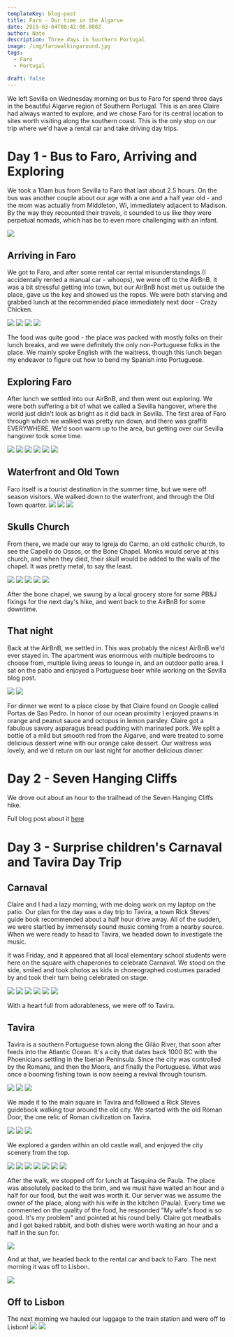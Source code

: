 ```yaml
---
templateKey: blog-post
title: Faro - Our time in the Algarve
date: 2019-03-04T08:42:00.000Z
author: Nate
description: Three days in Southern Portugal
image: /img/farowalkingaround.jpg
tags:
  - Faro
  - Portugal

draft: false
---
```

We left Sevilla on Wednesday morning on bus to Faro for spend three days in the beautiful Algarve region of Southern Portugal. This is an area Claire had always wanted to explore, and we chose Faro for its central location to sites worth visiting along the southern coast. This is the only stop on our trip where we'd have a rental car and take driving day trips. 

# Day 1 - Bus to Faro, Arriving and Exploring

We took a 10am bus from Sevilla to Faro that last about 2.5 hours. On the bus was another couple about our age with a one and a half year old - and the mom was actually from Middleton, Wi, immediately adjacent to Madison. By the way they recounted their travels, it sounded to us like they were perpetual nomads, which has be to even more challenging with an infant. 

![](/img/algarve/busToFaroSelfie.jpg)

## Arriving in Faro

We got to Faro, and after some rental car rental misunderstandings (I accidentally rented a manual car - whoops), we were off to the AirBnB. It was a bit stressful getting into town, but our AirBnB host met us outside the place, gave us the key and showed us the ropes. We were both starving and grabbed lunch at the recommended place immediately next door - Crazy Chicken. 

![](/img/algarve/outsideAirBnB.jpg)
![](/img/algarve/crazyChicken.jpg)
![](/img/algarve/crazyChicken1.jpg)
![](/img/algarve/crazyChicken2.jpg)

The food was quite good - the place was packed with mostly folks on their lunch breaks, and we were definitely the only non-Portuguese folks in the place. We mainly spoke English with the waitress, though this lunch began my endeavor to figure out how to bend my Spanish into Portuguese. 

## Exploring Faro

After lunch we settled into our AirBnB, and then went out exploring. We were both suffering a bit of what we called a Sevilla hangover, where the world just didn't look as bright as it did back in Sevilla. The first area of Faro through which we walked was pretty run down, and there was graffiti EVERYWHERE. We'd soon warm up to the area, but getting over our Sevilla hangover took some time. 

![](/img/algarve/faroGraffiti1.jpg)
![](/img/algarve/faroGraffiti2.jpg)
![](/img/algarve/faroGraffiti3.jpg)
![](/img/algarve/faroGraffiti4.jpg)
![](/img/algarve/faroGraffiti5.jpg)
![](/img/algarve/faroGraffiti6.jpg)

## Waterfront and Old Town

Faro itself is a tourist destination in the summer time, but we were off season visitors. We walked down to the waterfront, and through the Old Town quarter. 
![](/img/algarve/faroWaterfront1.jpg)
![](/img/algarve/faroWalkingAroundOldTown.jpg)
![](/img/algarve/faroKingWithStick.jpg)

## Skulls Church

From there, we made our way to Igreja do Carmo, an old catholic church, to see the Capello do Ossos, or the Bone Chapel. Monks would serve at this church, and when they died, their skull would be added to the walls of the chapel. It was pretty metal, to say the least. 

![](/img/algarve/churchWIthSkulls.jpg)
![](/img/algarve/skullsClaireObserve.jpg)
![](/img/algarve/skullsWall1.jpg)
![](/img/algarve/skullsWall2.jpg)
![](/img/algarve/skullsWall3.jpg)

After the bone chapel, we swung by a local grocery store for some PB&J fixings for the next day's hike, and went back to the AirBnB for some downtime. 

## That night

Back at the AirBnB, we settled in. This was probably the nicest AirBnB we'd ever stayed in. The apartment was enormous with multiple bedrooms to choose from, multiple living areas to lounge in, and an outdoor patio area. I sat on the patio and enjoyed a Portuguese beer while working on the Sevilla blog post. 

![](/img/algarve/balconyBeer.jpg)
![](/img/algarve/faroDinnerNightOne.jpg)

For dinner we went to a place close by that Claire found on Google called Portas de Sao Pedro. In honor of our ocean proximity I enjoyed prawns in orange and peanut sauce and octopus in lemon parsley. Claire got a fabulous savory asparagus bread pudding with marinated pork. We split a bottle of a mild but smooth red from the Algarve, and were treated to some delicious dessert wine with our orange cake dessert. Our waitress was lovely, and we'd return on our last night for another delicious dinner. 

# Day 2 - Seven Hanging Cliffs

We drove out about an hour to the trailhead of the Seven Hanging Cliffs hike. 

Full blog post about it [here](https://www.thebahblog.com/blog/2019-03-02-algarve-seven-hanging-valleys-hike/)

# Day 3 - Surprise children's Carnaval and Tavira Day Trip

## Carnaval

Claire and I had a lazy morning, with me doing work on my laptop on the patio. Our plan for the day was a day trip to Tavira, a town Rick Steves' guide book recommended about a half hour drive away. All of the sudden, we were startled by immensely sound music coming from a nearby source. When we were ready to head to Tavira, we headed down to investigate the music. 

It was Friday, and it appeared that all local elementary school students were here on the square with chaperones to celebrate Carnaval. We stood on the side, smiled and took photos as kids in choreographed costumes paraded by and took their turn being celebrated on stage. 

![](/img/algarve/day3CarnavalKids.jpg)
![](/img/algarve/day3CarnavalKids2.jpg)
![](/img/algarve/day3CarnavalKids3.jpg)
![](/img/algarve/day3CarnavalKids4.jpg)
![](/img/algarve/day3CarnavalKids5.jpg)
![](/img/algarve/day3CarnavalKids6.jpg)

With a heart full from adorableness, we were off to Tavira. 

## Tavira

Tavira is a southern Portuguese town along the Gilão River, that soon after feeds into the Atlantic Ocean. It's a city that dates back 1000 BC with the Phoenicians settling in the Iberian Peninsula. Since the city was controlled by the Romans, and then the Moors, and finally the Portuguese. What was once a booming fishing town is now seeing a revival through tourism. 

![](/img/algarve/taviraArrived.jpg)
![](/img/algarve/taviraArrived2.jpg)
![](/img/algarve/taviraArrived3.jpg)

We made it to the main square in Tavira and followed a Rick Steves guidebook walking tour around the old city. We started with the old Roman Door, the one relic of Roman civilization on Tavira. 

![](/img/algarve/taviraWalkingTourRomanDoor.jpg)
![](/img/algarve/taviraWalkingTour2.jpg)
![](/img/algarve/taviraWalkingTour3.jpg)

We explored a garden within an old castle wall, and enjoyed the city scenery from the top. 

![](/img/algarve/taviraWalkingTour4.jpg)
![](/img/algarve/taviraWalkingTourGarden1.jpg)
![](/img/algarve/taviraWalkingTourGarden2.jpg)
![](/img/algarve/taviraWalkingTourViewClaire.jpg)
![](/img/algarve/taviraWalkingTourViewFromTop1.jpg)
![](/img/algarve/taviraWalkingTourViewFromTop2.jpg)
![](/img/algarve/taviraWalkingTourViewNate.jpg)

After the walk, we stopped off for lunch at Tasquina de Paula. The place was absolutely packed to the brim, and we must have waited an hour and a half for our food, but the wait was worth it. Our server was we assume the owner of the place, along with his wife in the kitchen (Paula). Every time we commented on the quality of the food, he responded "My wife's food is so good. It's my problem" and pointed at his round belly. Claire got meatballs and I got baked rabbit, and both dishes were worth waiting an hour and a half in the sun for. 

![](/img/algarve/taviraLunch.jpg)

And at that, we headed back to the rental car and back to Faro. The next morning it was off to Lisbon. 

![](/img/algarve/taviraSelfie.jpg)

## Off to Lisbon

The next morning we hauled our luggage to the train station and were off to Lisbon! 
![](/img/algarve/faroToLisboa.jpg)
![](/img/algarve/faroToLisboa2.jpg)
